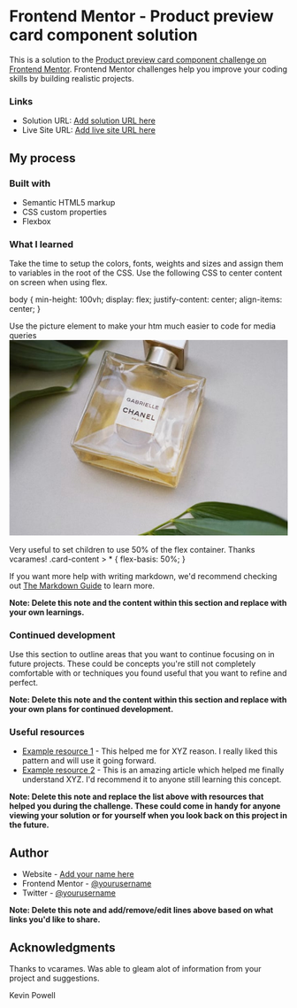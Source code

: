 # Frontend Mentor - Product preview card component solution

This is a solution to the [Product preview card component challenge on Frontend Mentor](https://www.frontendmentor.io/challenges/product-preview-card-component-GO7UmttRfa). Frontend Mentor challenges help you improve your coding skills by building realistic projects. 

### Links

- Solution URL: [Add solution URL here](https://your-solution-url.com)
- Live Site URL: [Add live site URL here](https://your-live-site-url.com)

## My process

### Built with

- Semantic HTML5 markup
- CSS custom properties
- Flexbox



### What I learned

Take the time to setup the colors, fonts, weights and sizes and assign them to variables in the root of the CSS.
Use the following CSS to center content on screen when using flex.

body {
  min-height: 100vh;
  display: flex;
  justify-content: center;
  align-items: center;
}

Use the picture element to make your htm much easier to code for media queries
<picture>
  <source media="(min-width: 616px)" srcset="images/image-product-desktop.jpg" />
  <img
    src="images/image-product-mobile.jpg"
    alt="picture of a bottle of Gabrielle Essence Eau De Parfum"
  />
</picture>

Very useful to set children to use 50% of the flex container.
Thanks vcarames!
.card-content > * {
  flex-basis: 50%;
}



If you want more help with writing markdown, we'd recommend checking out [The Markdown Guide](https://www.markdownguide.org/) to learn more.

**Note: Delete this note and the content within this section and replace with your own learnings.**

### Continued development

Use this section to outline areas that you want to continue focusing on in future projects. These could be concepts you're still not completely comfortable with or techniques you found useful that you want to refine and perfect.

**Note: Delete this note and the content within this section and replace with your own plans for continued development.**

### Useful resources

- [Example resource 1](https://www.example.com) - This helped me for XYZ reason. I really liked this pattern and will use it going forward.
- [Example resource 2](https://www.example.com) - This is an amazing article which helped me finally understand XYZ. I'd recommend it to anyone still learning this concept.

**Note: Delete this note and replace the list above with resources that helped you during the challenge. These could come in handy for anyone viewing your solution or for yourself when you look back on this project in the future.**

## Author

- Website - [Add your name here](https://www.your-site.com)
- Frontend Mentor - [@yourusername](https://www.frontendmentor.io/profile/yourusername)
- Twitter - [@yourusername](https://www.twitter.com/yourusername)

**Note: Delete this note and add/remove/edit lines above based on what links you'd like to share.**

## Acknowledgments

Thanks to vcarames. Was able to gleam alot of information from your project and suggestions.


Kevin Powell
